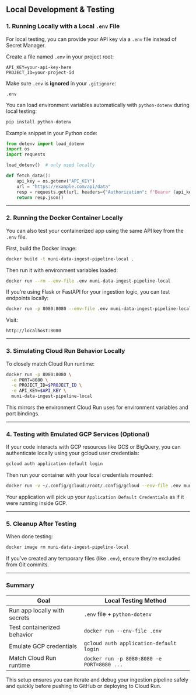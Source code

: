 ## Local Development & Testing

### 1. Running Locally with a Local `.env` File

For local testing, you can provide your API key via a `.env` file instead of Secret Manager.

Create a file named `.env` in your project root:

```
API_KEY=your-api-key-here
PROJECT_ID=your-project-id
```

Make sure `.env` is **ignored** in your `.gitignore`:

```
.env
```

You can load environment variables automatically with `python-dotenv` during local testing:

```bash
pip install python-dotenv
```

Example snippet in your Python code:

```python
from dotenv import load_dotenv
import os
import requests

load_dotenv()  # only used locally

def fetch_data():
    api_key = os.getenv("API_KEY")
    url = "https://example.com/api/data"
    resp = requests.get(url, headers={"Authorization": f"Bearer {api_key}"})
    return resp.json()
```

---

### 2. Running the Docker Container Locally

You can also test your containerized app using the same API key from the `.env` file.

First, build the Docker image:

```bash
docker build -t muni-data-ingest-pipeline-local .
```

Then run it with environment variables loaded:

```bash
docker run --rm --env-file .env muni-data-ingest-pipeline-local
```

If you’re using Flask or FastAPI for your ingestion logic, you can test endpoints locally:

```bash
docker run -p 8080:8080 --env-file .env muni-data-ingest-pipeline-local
```

Visit:

```
http://localhost:8080
```

---

### 3. Simulating Cloud Run Behavior Locally

To closely match Cloud Run runtime:

```bash
docker run -p 8080:8080 \
  -e PORT=8080 \
  -e PROJECT_ID=$PROJECT_ID \
  -e API_KEY=$API_KEY \
  muni-data-ingest-pipeline-local
```

This mirrors the environment Cloud Run uses for environment variables and port bindings.

---

### 4. Testing with Emulated GCP Services (Optional)

If your code interacts with GCP resources like GCS or BigQuery, you can authenticate locally using your gcloud user credentials:

```bash
gcloud auth application-default login
```

Then run your container with your local credentials mounted:

```bash
docker run -v ~/.config/gcloud:/root/.config/gcloud --env-file .env muni-data-ingest-pipeline-local
```

Your application will pick up your `Application Default Credentials` as if it were running inside GCP.

---

### 5. Cleanup After Testing

When done testing:

```bash
docker image rm muni-data-ingest-pipeline-local
```

If you’ve created any temporary files (like `.env`), ensure they’re excluded from Git commits.

---

### Summary

| Goal                         | Local Testing Method                       |
| ---------------------------- | ------------------------------------------ |
| Run app locally with secrets | `.env` file + `python-dotenv`              |
| Test containerized behavior  | `docker run --env-file .env`               |
| Emulate GCP credentials      | `gcloud auth application-default login`    |
| Match Cloud Run runtime      | `docker run -p 8080:8080 -e PORT=8080 ...` |

This setup ensures you can iterate and debug your ingestion pipeline safely and quickly before pushing to GitHub or deploying to Cloud Run.
